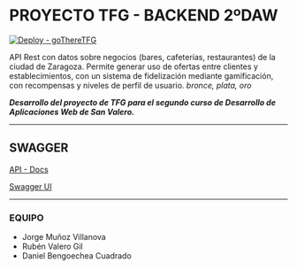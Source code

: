 # PROYECTO TFG - BACKEND 2ºDAW #

[![Deploy - goThereTFG](https://github.com/a24786/TFG-backend/actions/workflows/master_goThereTFG.yml/badge.svg)](https://github.com/a24786/TFG-backend/actions/workflows/master_goThereTFG.yml)

API Rest con datos sobre negocios (bares, cafeterías, restaurantes) de la ciudad de Zaragoza. Permite generar uso de ofertas entre clientes y establecimientos, con un sistema de fidelización mediante gamificación, con recompensas y niveles de perfil de usuario. _bronce, plata, oro_

***Desarrollo del proyecto de TFG para el segundo curso de Desarrollo de Aplicaciones Web de San Valero.***

---
## SWAGGER ##
[API - Docs](http://localhost:8080/v2/api-docs)

[Swagger UI](http://localhost:8080/swagger-ui/)


-----

### EQUIPO ## 

- Jorge Muñoz Villanova
- Rubén Valero Gil
- Daniel Bengoechea Cuadrado
